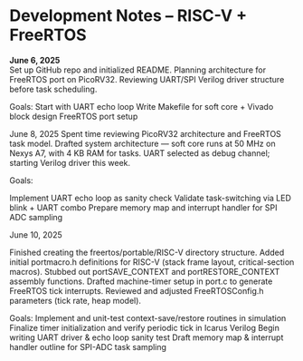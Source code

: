 # Development Notes – RISC-V + FreeRTOS

**June 6, 2025**  
Set up GitHub repo and initialized README. Planning architecture for FreeRTOS port on PicoRV32. Reviewing UART/SPI Verilog driver structure before task scheduling.

Goals:
Start with UART echo loop
Write Makefile for soft core + Vivado block design
FreeRTOS port setup

June 8, 2025
Spent time reviewing PicoRV32 architecture and FreeRTOS task model. Drafted system architecture — soft core runs at 50 MHz on Nexys A7, with 4 KB RAM for tasks. UART selected as debug channel; starting Verilog driver this week.

Goals:

Implement UART echo loop as sanity check
Validate task-switching via LED blink + UART combo
Prepare memory map and interrupt handler for SPI ADC sampling


June 10, 2025

Finished creating the freertos/portable/RISC-V directory structure.
Added initial portmacro.h definitions for RISC-V (stack frame layout, critical-section macros).
Stubbed out portSAVE_CONTEXT and portRESTORE_CONTEXT assembly functions.
Drafted machine-timer setup in port.c to generate FreeRTOS tick interrupts.
Reviewed and adjusted FreeRTOSConfig.h parameters (tick rate, heap model).

Goals:
Implement and unit-test context-save/restore routines in simulation
Finalize timer initialization and verify periodic tick in Icarus Verilog
Begin writing UART driver & echo loop sanity test
Draft memory map & interrupt handler outline for SPI-ADC task sampling
